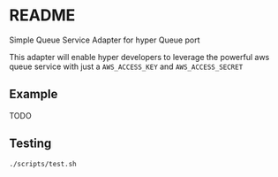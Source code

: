 # README

Simple Queue Service Adapter for hyper Queue port

This adapter will enable hyper developers to leverage the powerful
aws queue service with just a `AWS_ACCESS_KEY` and `AWS_ACCESS_SECRET`

## Example

TODO

## Testing

```
./scripts/test.sh
```


